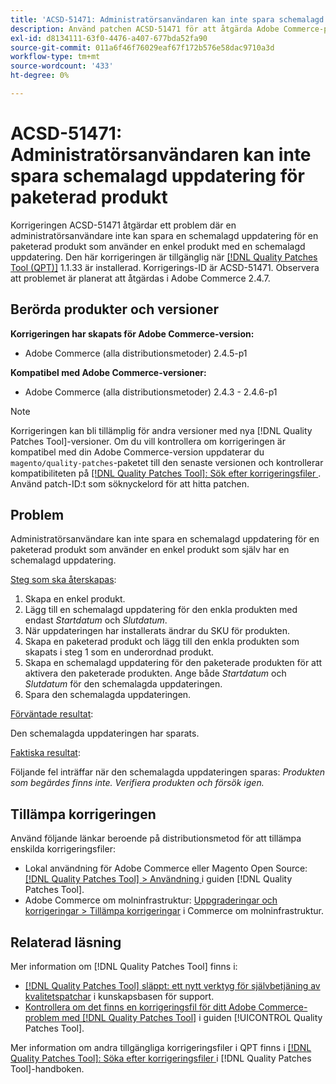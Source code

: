 ```yaml
---
title: 'ACSD-51471: Administratörsanvändaren kan inte spara schemalagd uppdatering för paketerad produkt'
description: Använd patchen ACSD-51471 för att åtgärda Adobe Commerce-problemet där en administratörsanvändare inte kan spara en schemalagd uppdatering för en paketerad produkt som använder en enkel produkt med en schemalagd uppdatering.
exl-id: d8134111-63f0-4476-a407-677bda52fa90
source-git-commit: 011a6f46f76029eaf67f172b576e58dac9710a3d
workflow-type: tm+mt
source-wordcount: '433'
ht-degree: 0%

---
```


# ACSD-51471: Administratörsanvändaren kan inte spara schemalagd uppdatering för paketerad produkt

Korrigeringen ACSD-51471 åtgärdar ett problem där en administratörsanvändare inte kan spara en schemalagd uppdatering för en paketerad produkt som använder en enkel produkt med en schemalagd uppdatering. Den här korrigeringen är tillgänglig när [[!DNL Quality Patches Tool (QPT)]](https://experienceleague.adobe.com/en/docs/commerce-operations/tools/quality-patches-tool/quality-patches-tool-to-self-serve-quality-patches) 1.1.33 är installerad. Korrigerings-ID är ACSD-51471. Observera att problemet är planerat att åtgärdas i Adobe Commerce 2.4.7.

## Berörda produkter och versioner

**Korrigeringen har skapats för Adobe Commerce-version:**

* Adobe Commerce (alla distributionsmetoder) 2.4.5-p1

**Kompatibel med Adobe Commerce-versioner:**

* Adobe Commerce (alla distributionsmetoder) 2.4.3 - 2.4.6-p1

>[!NOTE]
>
>Korrigeringen kan bli tillämplig för andra versioner med nya [!DNL Quality Patches Tool]-versioner. Om du vill kontrollera om korrigeringen är kompatibel med din Adobe Commerce-version uppdaterar du `magento/quality-patches`-paketet till den senaste versionen och kontrollerar kompatibiliteten på [[!DNL Quality Patches Tool]: Sök efter korrigeringsfiler ](https://experienceleague.adobe.com/tools/commerce-quality-patches/index.html). Använd patch-ID:t som söknyckelord för att hitta patchen.

## Problem

Administratörsanvändare kan inte spara en schemalagd uppdatering för en paketerad produkt som använder en enkel produkt som själv har en schemalagd uppdatering.

<u>Steg som ska återskapas</u>:

1. Skapa en enkel produkt.
1. Lägg till en schemalagd uppdatering för den enkla produkten med endast *Startdatum* och *Slutdatum*.
1. När uppdateringen har installerats ändrar du SKU för produkten.
1. Skapa en paketerad produkt och lägg till den enkla produkten som skapats i steg 1 som en underordnad produkt.
1. Skapa en schemalagd uppdatering för den paketerade produkten för att aktivera den paketerade produkten. Ange både *Startdatum* och *Slutdatum* för den schemalagda uppdateringen.
1. Spara den schemalagda uppdateringen.

<u>Förväntade resultat</u>:

Den schemalagda uppdateringen har sparats.

<u>Faktiska resultat</u>:

Följande fel inträffar när den schemalagda uppdateringen sparas: *Produkten som begärdes finns inte. Verifiera produkten och försök igen.*

## Tillämpa korrigeringen

Använd följande länkar beroende på distributionsmetod för att tillämpa enskilda korrigeringsfiler:

* Lokal användning för Adobe Commerce eller Magento Open Source: [[!DNL Quality Patches Tool] > Användning ](/help/tools/quality-patches-tool/usage.md) i guiden [!DNL Quality Patches Tool].
* Adobe Commerce om molninfrastruktur: [Uppgraderingar och korrigeringar > Tillämpa korrigeringar](https://experienceleague.adobe.com/docs/commerce-cloud-service/user-guide/develop/upgrade/apply-patches.html) i Commerce om molninfrastruktur.

## Relaterad läsning

Mer information om [!DNL Quality Patches Tool] finns i:

* [[!DNL Quality Patches Tool] släppt: ett nytt verktyg för självbetjäning av kvalitetspatchar](https://experienceleague.adobe.com/en/docs/commerce-operations/tools/quality-patches-tool/quality-patches-tool-to-self-serve-quality-patches) i kunskapsbasen för support.
* [Kontrollera om det finns en korrigeringsfil för ditt Adobe Commerce-problem med  [!DNL Quality Patches Tool]](/help/tools/quality-patches-tool/patches-available-in-qpt/check-patch-for-magento-issue-with-magento-quality-patches.md) i guiden [!UICONTROL Quality Patches Tool].


Mer information om andra tillgängliga korrigeringsfiler i QPT finns i [[!DNL Quality Patches Tool]: Söka efter korrigeringsfiler ](https://experienceleague.adobe.com/tools/commerce-quality-patches/index.html) i [!DNL Quality Patches Tool]-handboken.
